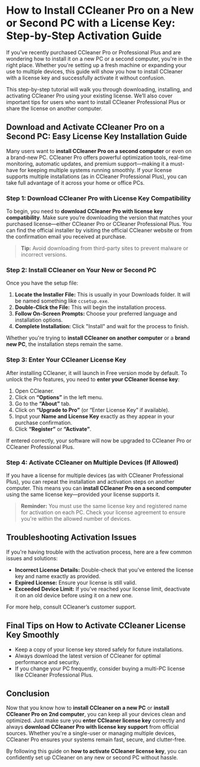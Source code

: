 # How to Install CCleaner Pro on a New or Second PC with a License Key: Step-by-Step Activation Guide

If you've recently purchased CCleaner Pro or Professional Plus and are wondering how to install it on a new PC or a second computer, you're in the right place. Whether you're setting up a fresh machine or expanding your use to multiple devices, this guide will show you how to install CCleaner with a license key and successfully activate it without confusion.

This step-by-step tutorial will walk you through downloading, installing, and activating CCleaner Pro using your existing license. We’ll also cover important tips for users who want to install CCleaner Professional Plus or share the license on another computer.


## Download and Activate CCleaner Pro on a Second PC: Easy License Key Installation Guide

Many users want to **install CCleaner Pro on a second computer** or even on a brand-new PC. CCleaner Pro offers powerful optimization tools, real-time monitoring, automatic updates, and premium support—making it a must-have for keeping multiple systems running smoothly. If your license supports multiple installations (as in CCleaner Professional Plus), you can take full advantage of it across your home or office PCs.

### Step 1: Download CCleaner Pro with License Key Compatibility

To begin, you need to **download CCleaner Pro with license key compatibility**. Make sure you’re downloading the version that matches your purchased license—either CCleaner Pro or CCleaner Professional Plus. You can find the official installer by visiting the official CCleaner website or from the confirmation email you received at purchase.

> **Tip:** Avoid downloading from third-party sites to prevent malware or incorrect versions.


### Step 2: Install CCleaner on Your New or Second PC

Once you have the setup file:

1. **Locate the Installer File:** This is usually in your Downloads folder. It will be named something like `ccsetup.exe`.
2. **Double-Click the File:** This will begin the installation process.
3. **Follow On-Screen Prompts:** Choose your preferred language and installation options.
4. **Complete Installation:** Click "Install" and wait for the process to finish.

Whether you're trying to **install CCleaner on another computer** or a **brand new PC**, the installation steps remain the same.


### Step 3: Enter Your CCleaner License Key

After installing CCleaner, it will launch in Free version mode by default. To unlock the Pro features, you need to **enter your CCleaner license key**:

1. Open CCleaner.
2. Click on **“Options”** in the left menu.
3. Go to the **“About”** tab.
4. Click on **“Upgrade to Pro”** (or “Enter License Key” if available).
5. Input your **Name and License Key** exactly as they appear in your purchase confirmation.
6. Click **“Register”** or **“Activate”**.

If entered correctly, your software will now be upgraded to CCleaner Pro or CCleaner Professional Plus.


### Step 4: Activate CCleaner on Multiple Devices (If Allowed)

If you have a license for multiple devices (as with CCleaner Professional Plus), you can repeat the installation and activation steps on another computer. This means you can **install CCleaner Pro on a second computer** using the same license key—provided your license supports it.

> **Reminder:** You must use the same license key and registered name for activation on each PC. Check your license agreement to ensure you're within the allowed number of devices.


## Troubleshooting Activation Issues

If you're having trouble with the activation process, here are a few common issues and solutions:

* **Incorrect License Details:** Double-check that you’ve entered the license key and name exactly as provided.
* **Expired License:** Ensure your license is still valid.
* **Exceeded Device Limit:** If you've reached your license limit, deactivate it on an old device before using it on a new one.

For more help, consult CCleaner’s customer support.


## Final Tips on How to Activate CCleaner License Key Smoothly

* Keep a copy of your license key stored safely for future installations.
* Always download the latest version of CCleaner for optimal performance and security.
* If you change your PC frequently, consider buying a multi-PC license like CCleaner Professional Plus.


## Conclusion

Now that you know how to **install CCleaner on a new PC** or **install CCleaner Pro on 2nd computer**, you can keep all your devices clean and optimized. Just make sure you **enter CCleaner license key** correctly and always **download CCleaner Pro with license key support** from official sources. Whether you're a single-user or managing multiple devices, CCleaner Pro ensures your systems remain fast, secure, and clutter-free.

By following this guide on **how to activate CCleaner license key**, you can confidently set up CCleaner on any new or second PC without hassle.
